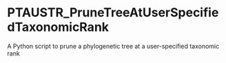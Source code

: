 # PTAUSTR_PruneTreeAtUserSpecifiedTaxonomicRank
A Python script to prune a phylogenetic tree at a user-specified taxonomic rank
